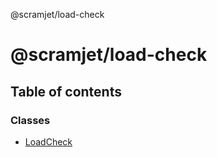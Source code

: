 @scramjet/load-check

# @scramjet/load-check

## Table of contents

### Classes

- [LoadCheck](classes/LoadCheck.md)
